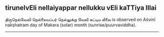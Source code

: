 ## tirunelvEli nellaiyappar nellukku vEli kaTTiya lIlai

திருநெல்வேலி நெல்லையப்பர் நெல்லுக்கு வேலி கட்டிய லீலை is observed on Aśvinī nakṣhatram day of Makara (solar) month (sunrise/puurvaviddha).


---
